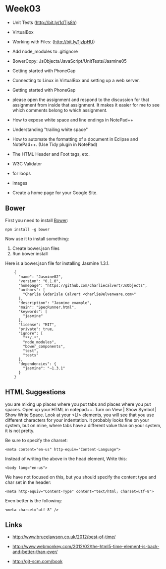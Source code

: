 Week03
======

-   Unit Tests (http://bit.ly/1dTjs8h)
-   VirtualBox 
-   Working with Files: (http://bit.ly/1jzIpHU)
-   Add node_modules to .gitignore
-   BowerCopy: JsObjects/JavaScript/UnitTests/Jasmine05
-   Getting started with PhoneGap

-   Connecting to Linux in VirtualBox and setting up a web server.
-   Getting started with PhoneGap
-   please open the assignment and respond to the discussion for that assignment
    from inside that assignment. It makes it easier for me to see which comments
    belong to which assignment.

-   How to expose white space and line endings in NotePad++

-   Understanding "trailing white space"

-   How to automate the formatting of a document in Eclipse and NotePad++. (Use
    Tidy plugin in NotePad)

-   The HTML Header and Foot tags, etc.

-   W3C Validator

-   for loops

-   images

-   Create a home page for your Google Site.

Bower
------

First you need to install [Bower](http://bower.io/):

	npm install -g bower
	
Now use it to install something:

1. Create bower.json files
2. Run bower install

Here is a bower.json file for installing Jasmine 1.3.1.

```
	{
	  "name": "Jasmine02",
	  "version": "0.1.0",
	  "homepage": "https://github.com/charliecalvert/JsObjects",
	  "authors": [
		"Charlie CedarIsle Calvert <charlie@elvenware.com>"
	  ],
	  "description": "Jasmine example",
	  "main": "SpecRunner.html",
	  "keywords": [
		"jasmine"
	  ],
	  "license": "MIT",
	  "private": true,
	  "ignore": [
		"**/.*",
		"node_modules",
		"bower_components",
		"test",
		"tests"    
	  ],
	  "dependencies": {
		"jasmine": "~1.3.1"
	  }
	}
```


HTML Suggestions
----------------

you are mixing up places where you put tabs and places where you put spaces.
Open up your HTML in notepad++. Turn on View | Show Symbol | Show Write Space.
Look at your \<LI\> elements, you will see that you use different characters for
your indentation. It probably looks fine on your system, but on mine, where tabs
have a different value than on your system, it is not pretty.

Be sure to specify the charset:

~~~~~~~~~~~~~~~~~~~~~~~~~~~~~~~~~~~~~~~~~~~~~~~~~~~~~~~~~~~~~~~~~~~~~~~~~~~~~~~~
<meta content="en-us" http-equiv="Content-Language">
~~~~~~~~~~~~~~~~~~~~~~~~~~~~~~~~~~~~~~~~~~~~~~~~~~~~~~~~~~~~~~~~~~~~~~~~~~~~~~~~

Instead of writing the above in the head element, Write this:

~~~~~~~~~~~~~~~~~~~~~~~~~~~~~~~~~~~~~~~~~~~~~~~~~~~~~~~~~~~~~~~~~~~~~~~~~~~~~~~~
<body lang="en-us">
~~~~~~~~~~~~~~~~~~~~~~~~~~~~~~~~~~~~~~~~~~~~~~~~~~~~~~~~~~~~~~~~~~~~~~~~~~~~~~~~

We have not focused on this, but you should specify the content type and char
set in the header:

~~~~~~~~~~~~~~~~~~~~~~~~~~~~~~~~~~~~~~~~~~~~~~~~~~~~~~~~~~~~~~~~~~~~~~~~~~~~~~~~
<meta http-equiv="Content-Type" content="text/html; charset=utf-8"> 
~~~~~~~~~~~~~~~~~~~~~~~~~~~~~~~~~~~~~~~~~~~~~~~~~~~~~~~~~~~~~~~~~~~~~~~~~~~~~~~~

Even better is the following:

~~~~~~~~~~~~~~~~~~~~~~~~~~~~~~~~~~~~~~~~~~~~~~~~~~~~~~~~~~~~~~~~~~~~~~~~~~~~~~~~
<meta charset="utf-8" />
~~~~~~~~~~~~~~~~~~~~~~~~~~~~~~~~~~~~~~~~~~~~~~~~~~~~~~~~~~~~~~~~~~~~~~~~~~~~~~~~

Links
-----

-   <http://www.brucelawson.co.uk/2012/best-of-time/>

-   <http://www.webmonkey.com/2012/02/the-html5-time-element-is-back-and-better-than-ever/>

-   <http://git-scm.com/book>
